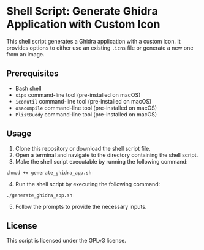 # Shell Script: Generate Ghidra Application with Custom Icon

This shell script generates a Ghidra application with a custom icon. It provides options to either use an existing `.icns` file or generate a new one from an image.

## Prerequisites

- Bash shell
- `sips` command-line tool (pre-installed on macOS)
- `iconutil` command-line tool (pre-installed on macOS)
- `osacompile` command-line tool (pre-installed on macOS)
- `PlistBuddy` command-line tool (pre-installed on macOS)

## Usage

1. Clone this repository or download the shell script file.
2. Open a terminal and navigate to the directory containing the shell script.
3. Make the shell script executable by running the following command:

  ```shell
  chmod +x generate_ghidra_app.sh
  ```

4. Run the shell script by executing the following command:

  ```shell
  ./generate_ghidra_app.sh
  ```

5. Follow the prompts to provide the necessary inputs.

## License

This script is licensed under the GPLv3 license.
